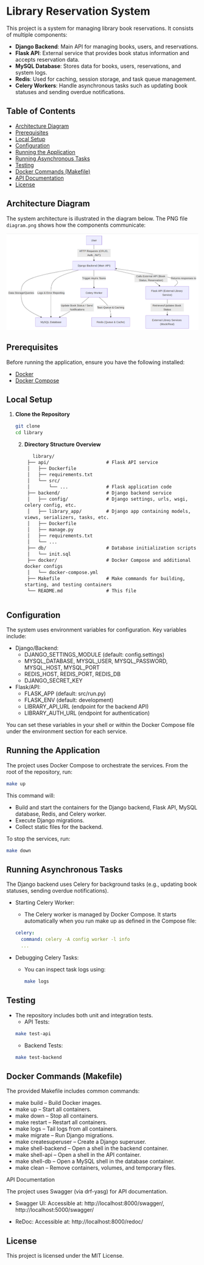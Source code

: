 # Library Reservation System

This project is a system for managing library book reservations. It consists of multiple components:
- **Django Backend**: Main API for managing books, users, and reservations.
- **Flask API**: External service that provides book status information and accepts reservation data.
- **MySQL Database**: Stores data for books, users, reservations, and system logs.
- **Redis**: Used for caching, session storage, and task queue management.
- **Celery Workers**: Handle asynchronous tasks such as updating book statuses and sending overdue notifications.

## Table of Contents

- [Architecture Diagram](#architecture-diagram)
- [Prerequisites](#prerequisites)
- [Local Setup](#local-setup)
- [Configuration](#configuration)
- [Running the Application](#running-the-application)
- [Running Asynchronous Tasks](#running-asynchronous-tasks)
- [Testing](#testing)
- [Docker Commands (Makefile)](#docker-commands)
- [API Documentation](#api-documentation)
- [License](#license)

## Architecture Diagram

The system architecture is illustrated in the diagram below. The PNG file `diagram.png` shows how the components communicate:

![Architecture Diagram](./diagram.png)


## Prerequisites

Before running the application, ensure you have the following installed:

- [Docker](https://docs.docker.com/get-docker/)
- [Docker Compose](https://docs.docker.com/compose/install/)

## Local Setup

1. **Clone the Repository**

   ```bash
   git clone 
   cd library
   ```
   
   2. **Directory Structure Overview**

       ```
          library/
        ├── api/                     # Flask API service
        │   ├── Dockerfile
        │   ├── requirements.txt
        │   └── src/
        │       └── ...              # Flask application code
        ├── backend/                 # Django backend service
        │   ├── config/              # Django settings, urls, wsgi, celery config, etc.
        │   ├── library_app/         # Django app containing models, views, serializers, tasks, etc.
        │   ├── Dockerfile
        │   ├── manage.py
        │   ├── requirements.txt
        │   └── ... 
        ├── db/                      # Database initialization scripts
        │   └── init.sql
        ├── docker/                  # Docker Compose and additional docker configs
        │   └── docker-compose.yml
        ├── Makefile                 # Make commands for building, starting, and testing containers
        └── README.md                # This file
    ```
   
## Configuration

The system uses environment variables for configuration. Key variables include:

- Django/Backend:
    - DJANGO_SETTINGS_MODULE (default: config.settings)
    - MYSQL_DATABASE, MYSQL_USER, MYSQL_PASSWORD, MYSQL_HOST, MYSQL_PORT
    - REDIS_HOST, REDIS_PORT, REDIS_DB
    - DJANGO_SECRET_KEY
- Flask/API:
    - FLASK_APP (default: src/run.py)
    - FLASK_ENV (default: development)
    - LIBRARY_API_URL (endpoint for the backend API)
    - LIBRARY_AUTH_URL (endpoint for authentication)

You can set these variables in your shell or within the Docker Compose file under the environment section for each service.

## Running the Application

The project uses Docker Compose to orchestrate the services. From the root of the repository, run:

```bash
make up
```

This command will:

- Build and start the containers for the Django backend, Flask API, MySQL database, Redis, and Celery worker.
- Execute Django migrations.
- Collect static files for the backend.

To stop the services, run:

```bash
make down
```

## Running Asynchronous Tasks

The Django backend uses Celery for background tasks (e.g., updating book statuses, sending overdue notifications).

- Starting Celery Worker:
    - The Celery worker is managed by Docker Compose. It starts automatically when you run make up as defined in the Compose file:

    ```yml
    celery:
      command: celery -A config worker -l info
      ...
    ```
  
- Debugging Celery Tasks:
  - You can inspect task logs using:

    ```bash
    make logs
    ```
    
## Testing

- The repository includes both unit and integration tests.
  - API Tests:
   ```bash
  make test-api
  ```
  - Backend Tests:
  ```bash
  make test-backend
  ```
  
## Docker Commands (Makefile)

The provided Makefile includes common commands:

- make build – Build Docker images.
- make up – Start all containers.
- make down – Stop all containers.
- make restart – Restart all containers.
- make logs – Tail logs from all containers.
- make migrate – Run Django migrations.
- make createsuperuser – Create a Django superuser.
- make shell-backend – Open a shell in the backend container.
- make shell-api – Open a shell in the API container.
- make shell-db – Open a MySQL shell in the database container.
- make clean – Remove containers, volumes, and temporary files.

API Documentation

The project uses Swagger (via drf-yasg) for API documentation.

- Swagger UI:
Accessible at: http://localhost:8000/swagger/, http://localhost:5000/swagger/

- ReDoc:
Accessible at: http://localhost:8000/redoc/

## License

This project is licensed under the MIT License.